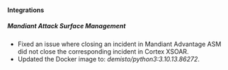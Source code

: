 
#### Integrations

##### Mandiant Attack Surface Management

- Fixed an issue where closing an incident in Mandiant Advantage ASM did not close the corresponding incident in Cortex XSOAR.
- Updated the Docker image to: *demisto/python3:3.10.13.86272*.

